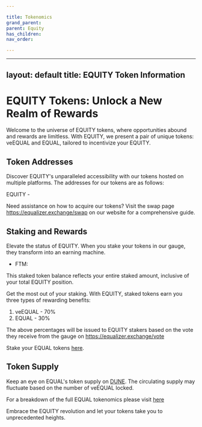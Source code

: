 ```yaml
---

title: Tokenomics
grand_parent:
parent: Equity
has_children:
nav_order:

---
```


---
layout: default
title: EQUITY Token Information
---

# EQUITY Tokens: Unlock a New Realm of Rewards

Welcome to the universe of EQUITY tokens, where opportunities abound and rewards are limitless. With EQUITY, we present a pair of unique tokens: veEQUAL and EQUAL, tailored to incentivize your EQUITY.

## Token Addresses

Discover EQUITY's unparalleled accessibility with our tokens hosted on multiple platforms. The addresses for our tokens are as follows:

EQUITY - 

Need assistance on how to acquire our tokens? Visit the swap page https://equalizer.exchange/swap on our website for a comprehensive guide.

## Staking and Rewards

Elevate the status of EQUITY. When you stake your tokens in our gauge, they transform into an earning machine.

- FTM: 


This staked token balance reflects your entire staked amount, inclusive of your total EQUITY position.

Get the most out of your staking. With EQUITY, staked tokens earn you three types of rewarding benefits:

1. veEQUAL - 70%
2. EQUAL - 30%

The above percentages will be issued to EQUITY stakers based on the vote they receive from the gauge on https://equalizer.exchange/vote

Stake your EQUAL tokens [here](https://equalizer.exchange/liquidity).

## Token Supply

Keep an eye on EQUAL's token supply on [DUNE](https://dune.com/0xkhmer/equalizer-exchange). The circulating supply may fluctuate based on the number of veEQUAL locked.  

For a breakdown of the full EQUAL tokenomics please visit [here](https://docs.equalizer.exchange/tokenomics)  

Embrace the EQUITY revolution and let your tokens take you to unprecedented heights.
